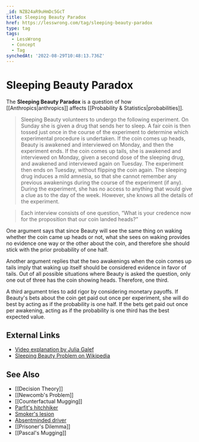 ```yaml
---
_id: NZB24aR9uHmDc5GcT
title: Sleeping Beauty Paradox
href: https://lesswrong.com/tag/sleeping-beauty-paradox
type: tag
tags:
  - LessWrong
  - Concept
  - Tag
synchedAt: '2022-08-29T10:48:13.736Z'
---
```

# Sleeping Beauty Paradox

The **Sleeping Beauty Paradox** is a question of how [[Anthropics|anthropics]] affects [[Probability & Statistics|probabilities]].

> Sleeping Beauty volunteers to undergo the following experiment. On Sunday she is given a drug that sends her to sleep. A fair coin is then tossed just once in the course of the experiment to determine which experimental procedure is undertaken. If the coin comes up heads, Beauty is awakened and interviewed on Monday, and then the experiment ends. If the coin comes up tails, she is awakened and interviewed on Monday, given a second dose of the sleeping drug, and awakened and interviewed again on Tuesday. The experiment then ends on Tuesday, without flipping the coin again. The sleeping drug induces a mild amnesia, so that she cannot remember any previous awakenings during the course of the experiment (if any). During the experiment, she has no access to anything that would give a clue as to the day of the week. However, she knows all the details of the experiment.

> Each interview consists of one question, “What is your credence now for the proposition that our coin landed heads?”

One argument says that since Beauty will see the same thing on waking whether the coin came up heads or not, what she sees on waking provides no evidence one way or the other about the coin, and therefore she should stick with the prior probability of one half.

Another argument replies that the two awakenings when the coin comes up tails imply that waking up itself should be considered evidence in favor of tails. Out of all possible situations where Beauty is asked the question, only one out of three has the coin showing heads. Therefore, one third.

A third argument tries to add rigor by considering monetary payoffs. If Beauty's bets about the coin get paid out once per experiment, she will do best by acting as if the probability is one half. If the bets get paid out once per awakening, acting as if the probability is one third has the best expected value.

## External Links

*   [Video explanation by Julia Galef](https://www.youtube.com/watch?v=zL52lG6aNIY)
*   [Sleeping Beauty Problem on Wikipedia](https://en.wikipedia.org/wiki/Sleeping_Beauty_problem)

## See Also

*   [[Decision Theory]]
*   [[Newcomb's Problem]]
*   [[Counterfactual Mugging]]
*   [Parfit's hitchhiker](https://wiki.lesswrong.com/wiki/Parfit%27s_hitchhiker)
*   [Smoker's lesion](https://wiki.lesswrong.com/wiki/Smoker%27s_lesion)
*   [Absentminded driver](https://wiki.lesswrong.com/wiki/Absentminded_driver)
*   [[Prisoner's Dilemma]]
*   [[Pascal's Mugging]]